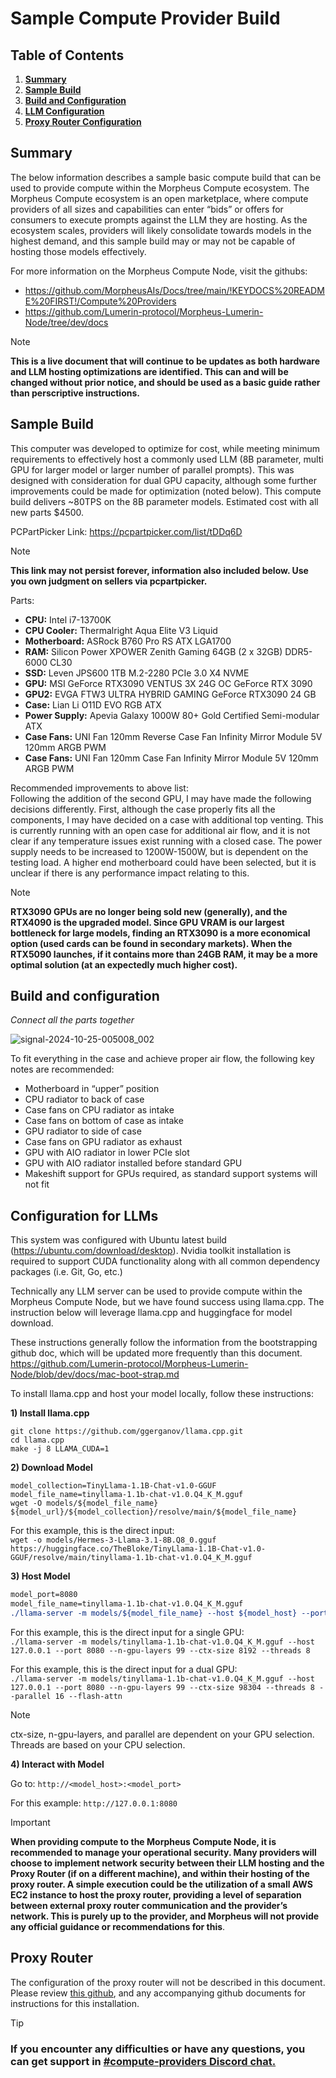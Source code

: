 # Sample Compute Provider Build

## Table of Contents
1. [**Summary**](#summary)
2. [**Sample Build**](#sample-build)
3. [**Build and Configuration**](#build-and-configuration)
4. [**LLM Configuration**](#configuration-for-llms)
5. [**Proxy Router Configuration**](#proxy-router)

## Summary
The below information describes a sample basic compute build that can be used to provide compute within the Morpheus Compute ecosystem. The Morpheus Compute ecosystem is an open marketplace, where compute providers of all sizes and capabilities can enter “bids” or offers for consumers to execute prompts against the LLM they are hosting. As the ecosystem scales, providers will likely consolidate towards models in the highest demand, and this sample build may or may not be capable of hosting those models effectively. 

For more information on the Morpheus Compute Node, visit the githubs:  
- https://github.com/MorpheusAIs/Docs/tree/main/!KEYDOCS%20README%20FIRST!/Compute%20Providers  
- https://github.com/Lumerin-protocol/Morpheus-Lumerin-Node/tree/dev/docs

> [!NOTE]
> **This is a live document that will continue to be updates as both hardware and LLM hosting optimizations are identified. This can and will be changed without prior notice, and should be used as a basic guide rather than perscriptive instructions.**


## Sample Build
This computer was developed to optimize for cost, while meeting minimum requirements to effectively host a commonly used LLM (8B parameter, multi GPU for larger model or larger number of parallel prompts). This was designed with consideration for dual GPU capacity, although some further improvements could be made for optimization (noted below). This compute build delivers ~80TPS on the 8B parameter models. Estimated cost with all new parts $4500. 

PCPartPicker Link: https://pcpartpicker.com/list/tDDq6D 
> [!NOTE]
> **This link may not persist forever, information also included below. Use you own judgment on sellers via pcpartpicker.**

Parts:
* **CPU:** Intel i7-13700K 
* **CPU Cooler:** Thermalright Aqua Elite V3 Liquid
* **Motherboard:** ASRock B760 Pro RS ATX LGA1700
* **RAM:** Silicon Power XPOWER Zenith Gaming 64GB (2 x 32GB) DDR5-6000 CL30
* **SSD:** Leven JPS600 1TB M.2-2280 PCIe 3.0 X4 NVME
* **GPU:** MSI GeForce RTX3090 VENTUS 3X 24G OC GeForce RTX 3090
* **GPU2:** EVGA FTW3 ULTRA HYBRID GAMING GeForce RTX3090 24 GB
* **Case:** Lian Li O11D EVO RGB ATX
* **Power Supply:** Apevia Galaxy 1000W 80+ Gold Certified Semi-modular ATX
* **Case Fans:** UNI Fan 120mm Reverse Case Fan Infinity Mirror Module 5V 120mm ARGB PWM
* **Case Fans:** UNI Fan 120mm Case Fan Infinity Mirror Module 5V 120mm ARGB PWM

Recommended improvements to above list:  
Following the addition of the second GPU, I may have made the following decisions differently. First, although the case properly fits all the components, I may have decided on a case with additional top venting. This is currently running with an open case for additional air flow, and it is not clear if any temperature issues exist running with a closed case. The power supply needs to be increased to 1200W-1500W, but is dependent on the testing load. A higher end motherboard could have been selected, but it is unclear if there is any performance impact relating to this. 

> [!NOTE]
> **RTX3090 GPUs are no longer being sold new (generally), and the RTX4090 is the upgraded model. Since GPU VRAM is our largest bottleneck for large models, finding an RTX3090 is a more economical option (used cards can be found in secondary markets). When the RTX5090 launches, if it contains more than 24GB RAM, it may be a more optimal solution (at an expectedly much higher cost).**


## Build and configuration
_Connect all the parts together_

![signal-2024-10-25-005008_002](https://github.com/user-attachments/assets/afca6e73-a0f4-4ff7-aa45-b7f4e30d0386)


To fit everything in the case and achieve proper air flow, the following key notes are recommended:
* Motherboard in “upper” position
* CPU radiator to back of case
* Case fans on CPU radiator as intake
* Case fans on bottom of case as intake
* GPU radiator to side of case
* Case fans on GPU radiator as exhaust
* GPU with AIO radiator in lower PCIe slot
* GPU with AIO radiator installed before standard GPU
* Makeshift support for GPUs required, as standard support systems will not fit

## Configuration for LLMs 
This system was configured with Ubuntu latest build (https://ubuntu.com/download/desktop). Nvidia toolkit installation is required to support CUDA functionality along with all common dependency packages (i.e. Git, Go, etc.)

Technically any LLM server can be used to provide compute within the Morpheus Compute Node, but we have found success using llama.cpp. The instruction below will leverage llama.cpp and huggingface for model download. 

These instructions generally follow the information from the bootstrapping github doc, which will be updated more frequently than this document. https://github.com/Lumerin-protocol/Morpheus-Lumerin-Node/blob/dev/docs/mac-boot-strap.md

To install llama.cpp and host your model locally, follow these instructions:

**1) Install llama.cpp**

```
git clone https://github.com/ggerganov/llama.cpp.git
cd llama.cpp
make -j 8 LLAMA_CUDA=1
```

**2) Download Model**

```model_url=https://huggingface.co/TheBloke
model_collection=TinyLlama-1.1B-Chat-v1.0-GGUF
model_file_name=tinyllama-1.1b-chat-v1.0.Q4_K_M.gguf
wget -O models/${model_file_name} ${model_url}/${model_collection}/resolve/main/${model_file_name}
```

For this example, this is the direct input:  
```wget -o models/Hermes-3-Llama-3.1-8B.Q8_0.gguf https://huggingface.co/TheBloke/TinyLlama-1.1B-Chat-v1.0-GGUF/resolve/main/tinyllama-1.1b-chat-v1.0.Q4_K_M.gguf```

**3) Host Model**

```model_host=127.0.0.1
model_port=8080
model_file_name=tinyllama-1.1b-chat-v1.0.Q4_K_M.gguf
./llama-server -m models/${model_file_name} --host ${model_host} --port ${model_port} --n-gpu-layers 99 --ctx-size 8192 --threads 8
```

For this example, this is the direct input for a single GPU:  
```./llama-server -m models/tinyllama-1.1b-chat-v1.0.Q4_K_M.gguf --host 127.0.0.1 --port 8080 --n-gpu-layers 99 --ctx-size 8192 --threads 8```

For this example, this is the direct input for a dual GPU:  
```./llama-server -m models/tinyllama-1.1b-chat-v1.0.Q4_K_M.gguf --host 127.0.0.1 --port 8080 --n-gpu-layers 99 --ctx-size 98304 --threads 8 --parallel 16 --flash-attn```

> [!Note]
> ctx-size, n-gpu-layers, and parallel are dependent on your GPU selection. Threads are based on your CPU selection. 

**4) Interact with Model**

Go to: ```http://<model_host>:<model_port>```

For this example: ```http://127.0.0.1:8080```

> [!IMPORTANT]
> **When providing compute to the Morpheus Compute Node, it is recommended to manage your operational security. Many providers will choose to implement network security between their LLM hosting and the Proxy Router (if on a different machine), and within their hosting of the proxy router. A simple execution could be the utilization of a small AWS EC2 instance to host the proxy router, providing a level of separation between external proxy router communication and the provider’s network. This is purely up to the provider, and Morpheus will not provide any official guidance or recommendations for this**. 

## Proxy Router
The configuration of the proxy router will not be described in this document. Please review [this github](https://github.com/Lumerin-protocol/Morpheus-Lumerin-Node/blob/dev/docs/02-provider-setup.md), and any accompanying github documents for instructions for this installation. 


> [!TIP]
> ### If you encounter any difficulties or have any questions, you can get support in [#compute-providers Discord chat.](https://discord.com/channels/1151741790408429580/1167520834139738289)
